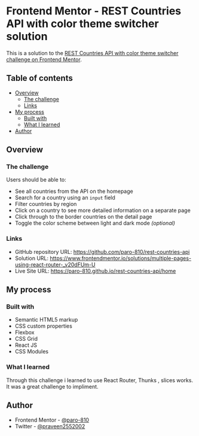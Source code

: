 # Frontend Mentor - REST Countries API with color theme switcher solution

This is a solution to the [REST Countries API with color theme switcher challenge on Frontend Mentor](https://www.frontendmentor.io/challenges/rest-countries-api-with-color-theme-switcher-5cacc469fec04111f7b848ca).

## Table of contents

- [Overview](#overview)
  - [The challenge](#the-challenge)
  - [Links](#links)
- [My process](#my-process)
  - [Built with](#built-with)
  - [What I learned](#what-i-learned)
- [Author](#author)

## Overview

### The challenge

Users should be able to:

- See all countries from the API on the homepage
- Search for a country using an `input` field
- Filter countries by region
- Click on a country to see more detailed information on a separate page
- Click through to the border countries on the detail page
- Toggle the color scheme between light and dark mode *(optional)*


### Links
- GitHub repository URL: https://github.com/paro-810/rest-countries-api
- Solution URL: https://www.frontendmentor.io/solutions/multiple-pages-using-react-router-_v20dFUm-U
- Live Site URL: https://paro-810.github.io/rest-countries-api/home

## My process

### Built with

- Semantic HTML5 markup
- CSS custom properties
- Flexbox
- CSS Grid
- React JS
- CSS Modules

### What I learned

Through this challenge i learned to use React Router, Thunks , slices works. It was a great challenge to impliment.

## Author

- Frontend Mentor - [@paro-810](https://www.frontendmentor.io/profile/paro-810)
- Twitter - [@praveen2552002](https://www.twitter.com/praveen2552002)
